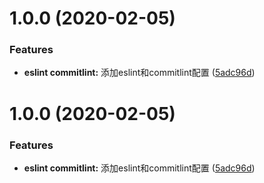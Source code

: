 # 1.0.0 (2020-02-05)


### Features

* **eslint commitlint:** 添加eslint和commitlint配置 ([5adc96d](https://github.com/ken-dingxj/ding_build/commit/5adc96de37916badb61fee9fc5e4d421e49b9879))



# 1.0.0 (2020-02-05)


### Features

* **eslint commitlint:** 添加eslint和commitlint配置 ([5adc96d](https://github.com/ken-dingxj/ding_build/commit/5adc96de37916badb61fee9fc5e4d421e49b9879))



